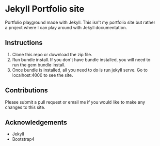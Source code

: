 # Jekyll Portfolio site
Portfolio playground made with Jekyll. This isn't my portfolio site but rather a project where I can play around with Jekyll documentation.

## Instructions
1. Clone this repo or download the zip file. 
2. Run bundle install. If you don't have bundle installed, you will need to run the gem bundle install. 
3. Once bundle is installed, all you need to do is run jekyll serve. Go to localhost:4000 to see the site.

## Contributions
Please submit a pull request or email me if you would like to make any changes to this site.

## Acknowledgements
* Jekyll 
* Bootstrap4

